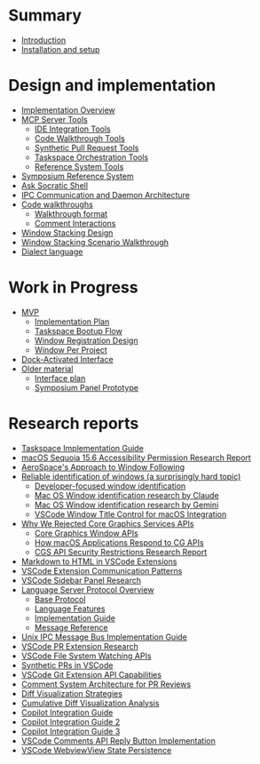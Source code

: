 # Summary

<!-- 
    AGENTS: Please keep this design documentation up-to-date/

    Also, please review appropriate chapters and research reports
    whne looking to learn more details about a specific area.
-->

- [Introduction](./introduction.md)
- [Installation and setup](./setup.md)

<!--
    AGENTS: "Research Reports" are in-depth documents you can read to learn more
    about a particular topic
-->

# Design and implementation

- [Implementation Overview](./design/implementation-overview.md)
- [MCP Server Tools](./design/mcp-server.md)
    - [IDE Integration Tools](./design/mcp-tools/ide-integration.md)
    - [Code Walkthrough Tools](./design/mcp-tools/walkthroughs.md)
    - [Synthetic Pull Request Tools](./design/mcp-tools/synthetic-prs.md)
    - [Taskspace Orchestration Tools](./design/mcp-tools/taskspace-orchestration.md)
    - [Reference System Tools](./design/mcp-tools/reference-system.md)
- [Symposium Reference System](./design/symposium-ref-system.md)
- [Ask Socratic Shell](./design/ask-socratic-shell.md)
- [IPC Communication and Daemon Architecture](./design/daemon.md)
- [Code walkthroughs](./design/walkthroughs.md)
    - [Walkthrough format](./design/walkthrough-format.md)
    - [Comment Interactions](./design/walkthrough-comment-interactions.md)
- [Window Stacking Design](./design/window-stacking-design.md)
- [Window Stacking Scenario Walkthrough](./design/window-stacking-scenario.md)
- [Dialect language](./design/dialect-language.md)

# Work in Progress

- [MVP](./work-in-progress/mvp/README.md)
    - [Implementation Plan](./work-in-progress/mvp/implementation-plan.md)
    - [Taskspace Bootup Flow](./work-in-progress/mvp/taskspace-bootup-flow.md)
    - [Window Registration Design](./work-in-progress/mvp/window-registration-design.md)
    - [Window Per Project](./work-in-progress/mvp/window-per-project.md)
- [Dock-Activated Interface](./work-in-progress/dock-activated-interface.md)
- [Older material]()
    - [Interface plan](./work-in-progress/mvp/interface-plan.md)
    - [Symposium Panel Prototype](./work-in-progress/mvp/symposium-panel-prototype.md)

<!--
    AGENTS: "Research Reports" are in-depth documents you can read to learn more
    about a particular topic
-->

# Research reports

- [Taskspace Implementation Guide](./research/taskspace-implementation-guide.md)
- [macOS Sequoia 15.6 Accessibility Permission Research Report](./research/macos_accessibility_research_report.md)
- [AeroSpace's Approach to Window Following](./research/aerospace-approach-to-window-following.md)
- [Reliable identification of windows (a surprisingly hard topic)]()
    - [Developer-focused window identification](./research/developer_focused_window_identification.md)
    - [Mac OS Window identification research by Claude](./research/macos_window_identification_research_claude.md)
    - [Mac OS Window identification research by Gemini](./research/macos_window_identification_research_gemini.md)
    - [VSCode Window Title Control for macOS Integration](./research/vscode-window-title-control-report.md)
- [Why We Rejected Core Graphics Services APIs](./research/why-we-rejected-cgs-apis.md)
    - [Core Graphics Window APIs](./research/cg-window-apis.md)
    - [How macOS Applications Respond to CG APIs](./research/how-mac-os-applications-respond-to-cg-apis.md)
    - [CGS API Security Restrictions Research Report](./research/cgs-api-security-restrictions.md)
- [Markdown to HTML in VSCode Extensions](./research/markdown-to-html-in-vscode.md)
- [VSCode Extension Communication Patterns](./research/cli-extension-communication-guide.md)
- [VSCode Sidebar Panel Research](./research/vscode-extensions-sidebar-panel-research-report.md)
- [Language Server Protocol Overview](./research/lsp-overview/README.md)
    - [Base Protocol](./research/lsp-overview/base-protocol.md)
    - [Language Features](./research/lsp-overview/language-features.md)
    - [Implementation Guide](./research/lsp-overview/implementation-guide.md)
    - [Message Reference](./research/lsp-overview/message-reference.md)
- [Unix IPC Message Bus Implementation Guide](./research/unix-message-bus-architecture.md)
- [VSCode PR Extension Research](./research/vscode-extensions-dev-pattern.md)
- [VSCode File System Watching APIs](./research/VS-Code-file-system-watching.md)
- [Synthetic PRs in VSCode](./research/Synthetic-PRs-in-vscode.md)
- [VSCode Git Extension API Capabilities](./research/VSCode-Git-Extension-API-capabilities.md)
- [Comment System Architecture for PR Reviews](./research/comment-system-on-pr.md)
- [Diff Visualization Strategies](./research/diff-visualization.md)
- [Cumulative Diff Visualization Analysis](./research/diff-visualization-cumulative.md)
- [Copilot Integration Guide](./research/copilot-guide.md)
- [Copilot Integration Guide 2](./research/copilot-guide-2.md)
- [Copilot Integration Guide 3](./research/copilot-guide-3.md)
- [VSCode Comments API Reply Button Implementation](./research/VSCode-Comments-API-Reply-Button.md)
- [VSCode WebviewView State Persistence](./research/vscode-webview-state-persistence.md)
